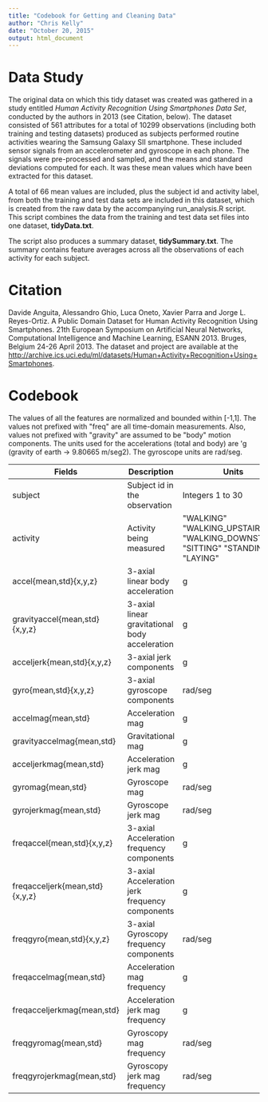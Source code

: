 ```yaml
---
title: "Codebook for Getting and Cleaning Data"
author: "Chris Kelly"
date: "October 20, 2015"
output: html_document
---
```


# Data Study

The original data on which this tidy dataset was created was gathered in a study entitled _Human Activity Recognition Using Smartphones Data Set_, conducted by the authors in 2013 (see Citation, below).  The dataset consisted of 561 attributes for a total of 10299 observations (including both training and testing datasets) produced as subjects performed routine activities wearing the Samsung Galaxy SII smartphone. These included sensor signals from an accelerometer and gyroscope in each phone. The signals were pre-processed and sampled, and the means and standard deviations computed for each.  It was these mean values which have been extracted for this dataset.

A total of 66 mean values are included, plus the subject id and activity label, from both the training and test data sets are included in this dataset, which is created from the raw data by the accompanying run_analysis.R script. This script combines the data from the training and test data set files into one dataset, **tidyData.txt**.

The script also produces a summary dataset, **tidySummary.txt**.
The summary contains feature averages across all the observations of each activity for each subject.

# Citation

Davide Anguita, Alessandro Ghio, Luca Oneto, Xavier Parra and Jorge L. Reyes-Ortiz. A Public Domain Dataset for Human Activity Recognition Using Smartphones. 21th European Symposium on Artificial Neural Networks, Computational Intelligence and Machine Learning, ESANN 2013. Bruges, Belgium 24-26 April 2013. 
The dataset and project are available at the  http://archive.ics.uci.edu/ml/datasets/Human+Activity+Recognition+Using+Smartphones. 

# Codebook

The values of all the features are  normalized and bounded within [-1,1]. The values not prefixed with "freq" are all time-domain measurements.  Also, values not prefixed with "gravity" are assumed to be "body" motion components. The units used for the accelerations (total and body) are 'g (gravity of earth -> 9.80665 m/seg2). The gyroscope units are rad/seg.

Fields  | Description | Units 
------- | ----------- | ----- 
subject| Subject id in the observation | Integers 1 to 30
activity| Activity being measured | "WALKING" "WALKING_UPSTAIRS" "WALKING_DOWNSTAIRS" "SITTING" "STANDING" "LAYING"
accel{mean,std}{x,y,z}|  3-axial linear body acceleration | g
gravityaccel{mean,std}{x,y,z}| 3-axial linear gravitational body acceleration | g
acceljerk{mean,std}{x,y,z}|  3-axial jerk components | g
gyro{mean,std}{x,y,z}|  3-axial gyroscope components | rad/seg
accelmag{mean,std}|  Acceleration mag | g
gravityaccelmag{mean,std}|  Gravitational mag | g
acceljerkmag{mean,std}| Acceleration jerk mag | g
gyromag{mean,std}| Gyroscope mag | rad/seg
gyrojerkmag{mean,std}| Gyroscope jerk mag  | rad/seg
freqaccel{mean,std}{x,y,z}| 3-axial Acceleration frequency components | g
freqacceljerk{mean,std}{x,y,z}| 3-axial Acceleration jerk frequency components | g
freqgyro{mean,std}{x,y,z}| 3-axial Gyroscopy frequency components | rad/seg
freqaccelmag{mean,std}| Acceleration mag frequency | g
freqacceljerkmag{mean,std}| Acceleration jerk mag frequency  | g
freqgyromag{mean,std}| Gyroscopy mag frequency | rad/seg
freqgyrojerkmag{mean,std}| Gyroscopy jerk mag frequency | rad/seg


